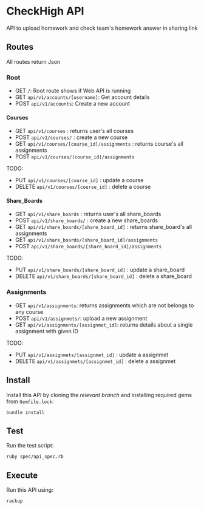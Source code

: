 # CheckHigh API

API to upload homework and check team's homework answer in sharing link

## Routes

All routes return Json

### Root
- GET `/`: Root route shows if Web API is running
- GET  `api/v1/accounts/[username]`: Get account details
- POST `api/v1/accounts`: Create a new account

#### Courses
- GET `api/v1/courses` : returns user's all courses
- POST `api/v1/courses/` : create a new course
- GET `api/v1/courses/[course_id]/assignments` : returns course's all assignments
- POST `api/v1/courses/[course_id]/assignments`

TODO:
- PUT `api/v1/courses/[course_id]` : update a course
- DELETE `api/v1/courses/[course_id]` : delete a course

#### Share_Boards
- GET `api/v1/share_boards` : returns user's all share_boards
- POST `api/v1/share_boards/` : create a new share_boards
- GET `api/v1/share_boards/[share_board_id]` : returns share_board's all assignments
- GET `api/v1/share_boards/[share_board_id]/assignments`
- POST `api/v1/share_boards/[share_board_id]/assignments`

TODO:
- PUT `api/v1/share_boards/[share_board_id]` : update a share_board
- DELETE `api/v1/share_boards/[share_board_id]` : delete a share_board

### Assignments
- GET `api/v1/assignments`: returns assignments which are not belongs to any course
- POST `api/v1/assignmets/`: upload a new assignment
- GET `api/v1/assignments/[assignmet_id]`: returns details about a single assignment with given ID

TODO:
- PUT `api/v1/assignmets/[assignmet_id]` : update a assignmet
- DELETE `api/v1/assignmets/[assignmet_id]` : delete a assignmet

## Install

Install this API by cloning the *relevant branch* and installing required gems from `Gemfile.lock`:

```shell
bundle install
```

## Test

Run the test script:

```shell
ruby spec/api_spec.rb
```

## Execute

Run this API using:

```shell
rackup
```
